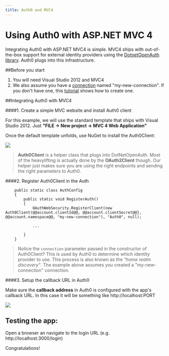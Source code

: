 ```yaml
---
title: Auth0 and MVC4
---
```

# Using Auth0 with ASP.NET MVC 4

Integrating Auth0 with ASP.NET MVC4 is simple. MVC4 ships with out-of-the-box support for external identity providers using the [DotnetOpenAuth library](http://www.dotnetopenauth.net/). Auth0 plugs into this infrastructure.

##Before you start

1. You will need Visual Studio 2012 and MVC4
2. We also assume you have a [connection](https://app.auth0.com/#/connections) named "my-new-connection". If you don't have one, this [tutorial](createconnection) shows how to create one.

##Integrating Auth0 with MVC4

####1. Create a simple MVC website and install Auth0 client

For this example, we will use the standard template that ships with Visual Studio 2012. Just __"FILE -> New project -> MVC 4 Web Application"__

Once the default template unfolds, use NuGet to install the Auth0Client:

![](http://markdownr.blob.core.windows.net/images/8210773982.png)

>__Auth0Client__ is a helper class that plugs into DotNetOpenAuth. Most of the heavylifting is actually done by the __OAuth2Client__ though. Our helper just makes sure you are using the right endpoints and sending the right parameters to Auth0.
>

####2. Register Auth0Client in the Auth

        public static class AuthConfig
        {
            public static void RegisterAuth()
            {
                OAuthWebSecurity.RegisterClient(new Auth0Client(@@account.clientId@@, @@account.clientSecret@@}, @@account.namespace@@, "my-new-connection"), "Auth0", null);

                ...

            }
        }

> Notice the `connection` parameter passed in the constructor of Auth0Client? This is used by Auth0 to determine which identity provider to use. This process is also known as the _"home realm discovery"_. The example above assumes you created a "my-new-connection" connection.  


####3. Setup the callback URL in Auth0

Make sure the __callback address__ in Auth0 is configured with the app's callback URL. In this case it will be something like http://localhost:PORT

![](img/settings-callback.png)
 
## Testing the app:

Open a browser an navigate to the login URL (e.g. http://localhost:3000/login)

Congratulations! 